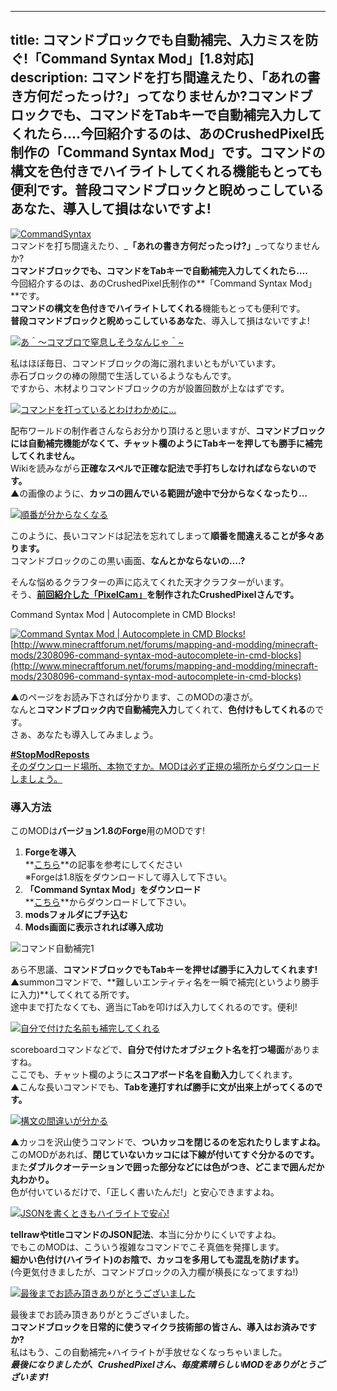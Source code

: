 
---
title: コマンドブロックでも自動補完、入力ミスを防ぐ!「Command Syntax Mod」[1.8対応]
description: コマンドを打ち間違えたり、「あれの書き方何だったっけ?」ってなりませんか?コマンドブロックでも、コマンドをTabキーで自動補完入力してくれたら….今回紹介するのは、あのCrushedPixel氏制作の「Command Syntax Mod」です。コマンドの構文を色付きでハイライトしてくれる機能もとっても便利です。普段コマンドブロックと睨めっこしているあなた、導入して損はないですよ!
---

[![CommandSyntax](https://cdn-ak.f.st-hatena.com/images/fotolife/s/sasigume/20210208/20210208165008.png)](#e/7/e7c609e9.png "CommandSyntax")  
コマンドを打ち間違えたり、_**「あれの書き方何だったっけ?」**_ってなりませんか?  
**コマンドブロックでも、コマンドをTabキーで自動補完入力してくれたら….**  
今回紹介するのは、あのCrushedPixel氏制作の**「Command Syntax Mod」**です。  
**コマンドの構文を色付きでハイライトしてくれる**機能もとっても便利です。  
**普段コマンドブロックと睨めっこしているあなた**、導入して損はないですよ!

[![あ＾～コマブロで窒息しそうなんじゃ＾~](https://cdn-ak.f.st-hatena.com/images/fotolife/s/sasigume/20210208/20210208141628.png)](#5/f/5f07db8c.png "あ＾～コマブロで窒息しそうなんじゃ＾~")

私はほぼ毎日、コマンドブロックの海に溺れまいともがいています。  
赤石ブロックの棒の隙間で生活しているようなもんです。  
ですから、木材よりコマンドブロックの方が設置回数が上なはずです。

[![コマンドを打っているとわけわかめに...](https://cdn-ak.f.st-hatena.com/images/fotolife/s/sasigume/20210208/20210208142620.png)](#6/8/6856e29e.png "コマンドを打っているとわけわかめに...")

配布ワールドの制作者さんならお分かり頂けると思いますが、**コマンドブロックには自動補完機能がなくて、**チャット欄のようにTabキーを押しても勝手に補完してくれません。****  
Wikiを読みながら**正確なスペルで正確な記法で手打ちしなければならないのです。**  
▲の画像のように、**カッコの囲んでいる範囲が途中で分からなくなったり…**

[![順番が分からなくなる](https://cdn-ak.f.st-hatena.com/images/fotolife/s/sasigume/20210208/20210208174910.jpg)](#e/d/eda1657f.jpg "順番が分からなくなる")

このように、長いコマンドは記法を忘れてしまって**順番を間違えることが多々あります。**  
コマンドブロックのこの黒い画面、**なんとかならないの….?**

そんな悩めるクラフターの声に応えてくれた天才クラフターがいます。  
そう、**[前回紹介した「PixelCam」](/44666590/ "1.8対応のカメラMOD! 簡単にポイントを設定してヌルヌル撮影「PixelCam」byCrushedPixel")**を制作された**CrushedPixelさんです。**

Command Syntax Mod | Autocomplete in CMD Blocks!

[![Command Syntax Mod | Autocomplete in CMD Blocks!](https://cdn-ak.f.st-hatena.com/images/fotolife/s/sasigume/20210208/20210208134110.jpg)](#3/f/3f2a21b8.jpg "Command Syntax Mod | Autocomplete in CMD Blocks!")  
[http://www.minecraftforum.net/forums/mapping-and-modding/minecraft-mods/2308096-command-syntax-mod-autocomplete-in-cmd-blocks](http://www.minecraftforum.net/forums/mapping-and-modding/minecraft-mods/2308096-command-syntax-mod-autocomplete-in-cmd-blocks)

▲のページをお読み下されば分かります、このMODの凄さが。  
なんと**コマンドブロック内で自動補完入力**してくれて、**色付けもしてくれる**のです。  
さぁ、あなたも導入してみましょう。

[**#StopModReposts**  
そのダウンロード場所、本物ですか。MODは必ず正規の場所からダウンロードしましょう。](https://www.napoan.com/stop-mod-reposts/)

### 導入方法

このMODは**バージョン1.8のForge**用のMODです!

1.  **Forgeを導入**  
    **[こちら](/new-way-to-install-mod/#forge-inst)**の記事を参考にしてください  
    ※Forgeは1.8版をダウンロードして導入して下さい。
2.  **「Command Syntax Mod」をダウンロード**  
    **[こちら](http://www.minecraftforum.net/forums/mapping-and-modding/minecraft-mods/2308096-command-syntax-mod-autocomplete-in-cmd-blocks "「Command Syntax Mod」のダウンロード")**からダウンロードして下さい。
3.  **modsフォルダにブチ込む** 
4.  **Mods画面に表示されれば導入成功**

![コマンド自動補完1](https://www.napoan.com/wp-content/uploads/imgs/a/0/a071e006.gif)

あら不思議、**コマンドブロックでもTabキーを押せば勝手に入力してくれます!**  
▲summonコマンドで、**難しいエンティティ名を一瞬で補完(というより勝手に入力)**してくれてる所です。  
途中まで打たなくても、適当にTabを叩けば入力してくれるのです。便利!

[![自分で付けた名前も補完してくれる](https://cdn-ak.f.st-hatena.com/images/fotolife/s/sasigume/20210208/20210208153551.jpg)](#a/8/a830a576.jpg "自分で付けた名前も補完してくれる")

scoreboardコマンドなどで、**自分で付けたオブジェクト名を打つ場面**がありますね。  
ここでも、チャット欄のように**スコアボード名を自動入力**してくれます。  
▲こんな長いコマンドでも、**Tabを連打すれば勝手に文が出来上がってくるのです。**

[![構文の間違いが分かる](https://cdn-ak.f.st-hatena.com/images/fotolife/s/sasigume/20210208/20210208135444.jpg)](#4/a/4aaf014f.jpg "構文の間違いが分かる")

▲カッコを沢山使うコマンドで、**ついカッコを閉じるのを忘れたりしますよね。**  
このMODがあれば、**閉じていないカッコには下線が付いてすぐ分かるのです。**  
また**ダブルクオーテーションで囲った部分などには色がつき、どこまで囲んだか丸わかり。**  
色が付いているだけで、「正しく書いたんだ!」と安心できますよね。

[![JSONを書くときもハイライトで安心!](https://cdn-ak.f.st-hatena.com/images/fotolife/s/sasigume/20210208/20210208150338.jpg)](#8/8/88ca8964.jpg "JSONを書くときもハイライトで安心!")

**tellrawやtitleコマンドのJSON記法**、本当に分かりにくいですよね。  
でもこのMODは、こういう複雑なコマンドでこそ真価を発揮します。  
**細かい色付け(ハイライト)のお陰で、カッコを多用しても混乱を防げます。**  
(今更気付きましたが、コマンドブロックの入力欄が横長になってますね!)

[![最後までお読み頂きありがとうございました](https://cdn-ak.f.st-hatena.com/images/fotolife/s/sasigume/20210208/20210208174553.png)](#e/9/e9e64f48.png "最後までお読み頂きありがとうございました")

最後までお読み頂きありがとうございました。  
**コマンドブロックを日常的に使うマイクラ技術部の皆さん、導入はお済みですか?**  
私はもう、この自動補完+ハイライトが手放せなくなっちゃいました。  
_**最後になりましたが、CrushedPixelさん、毎度素晴らしいMODをありがとうございます!**_
